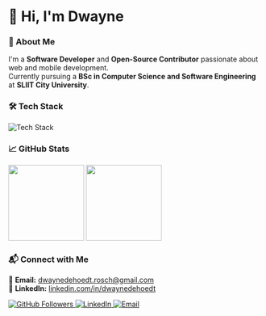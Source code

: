 # 👋 Hi, I'm Dwayne

### 🚀 About Me  
I'm a **Software Developer** and **Open-Source Contributor** passionate about web and mobile development.  
Currently pursuing a **BSc in Computer Science and Software Engineering** at **SLIIT City University**.  

### 🛠 Tech Stack  
<p>
  <img src="https://skillicons.dev/icons?i=html,css,js,react,php,mysql,kotlin, Bootstrap, Java, React, Dart, Flutter,	C++,firebase,git,github,figma" alt="Tech Stack" />
</p>

### 📈 GitHub Stats  
<p>
<img src="https://github-readme-stats.vercel.app/api?username=rdwaynedehoedt&show_icons=true&theme=dark&hide=contribs,prs" height="150" />
  <img src="https://github-readme-stats.vercel.app/api/top-langs/?username=rdwaynedehoedt&layout=compact&theme=dark" height="150" />
</p>

### 📬 Connect with Me  
📧 **Email:** [dwaynedehoedt.rosch@gmail.com](mailto:dwaynedehoedt.rosch@gmail.com)  
🔗 **LinkedIn:** [linkedin.com/in/dwaynedehoedt](https://www.linkedin.com/in/dwaynedehoedt/)  

<p>
  <a href="https://github.com/rdwaynedehoedt">
    <img src="https://img.shields.io/github/followers/rdwaynedehoedt?label=Followers&style=social" alt="GitHub Followers">
  </a>
  <a href="https://www.linkedin.com/in/dwaynedehoedt/">
    <img src="https://img.shields.io/badge/-LinkedIn-blue?style=flat&logo=Linkedin&logoColor=white" alt="LinkedIn">
  </a>
  <a href="mailto:dwaynedehoedt.rosch@gmail.com">
    <img src="https://img.shields.io/badge/-Email-c14438?style=flat&logo=Gmail&logoColor=white" alt="Email">
  </a>
</p>
